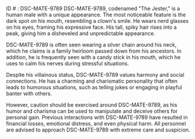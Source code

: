 ID # : DSC-MATE-9789
DSC-MATE-9789, codenamed "The Jester," is a human male with a unique appearance. The most noticeable feature is the dark spot on his mouth, resembling a clown's smile. He wears nerd glasses on his eyes, framing his expressive face. His tall, spiky hair rises into a peak, giving him a disheveled and unpredictable appearance. 

DSC-MATE-9789 is often seen wearing a silver chain around his neck, which he claims is a family heirloom passed down from his ancestors. In addition, he is frequently seen with a candy stick in his mouth, which he uses to calm his nerves during stressful situations. 

Despite his villainous status, DSC-MATE-9789 values harmony and social connections. He has a charming and charismatic personality that often leads to humorous situations, such as telling jokes or engaging in playful banter with others. 

However, caution should be exercised around DSC-MATE-9789, as his humor and charisma can be used to manipulate and deceive others for personal gain. Previous interactions with DSC-MATE-9789 have resulted in financial losses, emotional distress, and even physical harm. All personnel are advised to approach DSC-MATE-9789 with extreme care and suspicion.